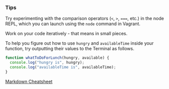 ### Tips

Try experimenting with the comparison operators (`<`, `>`, `===`, etc.) in the node REPL, which you can launch using the `node` command in Vagrant.

Work on your code iteratively - that means in small pieces.

To help you figure out how to use `hungry` and `availableTime` inside your function, try outputting their values to the Terminal as follows.

```javascript
function whatToDoForLunch(hungry, available) {
  console.log("hungry is", hungry);
  console.log("availableTime is", availableTime);
}
```

[Markdown Cheatsheet](https://github.com/adam-p/markdown-here/wiki/Markdown-Cheatsheet)